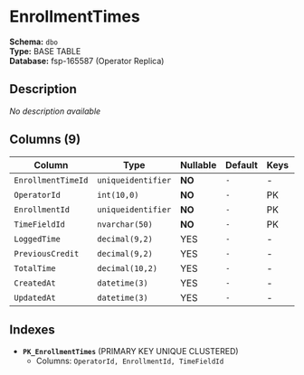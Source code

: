 # EnrollmentTimes

**Schema:** `dbo`  
**Type:** BASE TABLE  
**Database:** fsp-165587 (Operator Replica)

## Description

*No description available*

## Columns (9)

| Column | Type | Nullable | Default | Keys | Description |
|--------|------|----------|---------|------|-------------|
| `EnrollmentTimeId` | `uniqueidentifier` | **NO** | `-` | - | - |
| `OperatorId` | `int(10,0)` | **NO** | `-` | PK | - |
| `EnrollmentId` | `uniqueidentifier` | **NO** | `-` | PK | - |
| `TimeFieldId` | `nvarchar(50)` | **NO** | `-` | PK | - |
| `LoggedTime` | `decimal(9,2)` | YES | `-` | - | - |
| `PreviousCredit` | `decimal(9,2)` | YES | `-` | - | - |
| `TotalTime` | `decimal(10,2)` | YES | `-` | - | - |
| `CreatedAt` | `datetime(3)` | YES | `-` | - | - |
| `UpdatedAt` | `datetime(3)` | YES | `-` | - | - |

## Indexes

- **`PK_EnrollmentTimes`** (PRIMARY KEY UNIQUE CLUSTERED)
  - Columns: `OperatorId, EnrollmentId, TimeFieldId`

